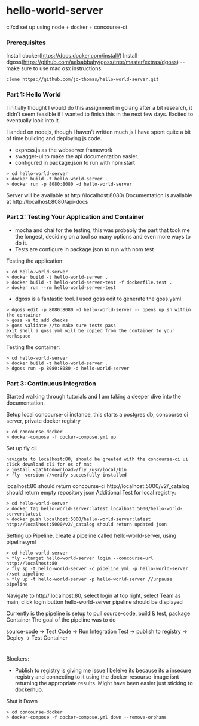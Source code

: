 

# hello-world-server
ci/cd set up using node + docker + concourse-ci


### Prerequisites

Install docker(https://docs.docker.com/install/)
Install dgoss(https://github.com/aelsabbahy/goss/tree/master/extras/dgoss) -- make sure to use mac osx instructions

```
clone https://github.com/jo-thomas/hello-world-server.git
```

### Part 1: Hello World
I initially thought I would do this assignment in golang after a bit research, it didn't seem feasible if I wanted to finish this in the next few days. Excited to eventually look into it.

I landed on nodejs, though I haven’t written much js I have spent quite a bit of time building and deploying js code.

* express.js as the webserver framework
* swagger-ui to make the api documentation easier.
* configured in package.json to run with npm start

```
> cd hello-world-server
> docker build -t hello-world-server .
> docker run -p 8080:8080 -d hello-world-server
```

Server will be available at http://localhost:8080/
Documentation is available at http://localhost:8080/api-docs


### Part 2: Testing Your Application and Container

* mocha and chai for the testing, this was probably the part that took me the longest, deciding on a tool so many options and even more ways to do it.
* Tests are configure in package.json to run with nom test

Testing the application:
```
> cd hello-world-server
> docker build -t hello-world-server .
> docker build -t hello-world-server-test -f dockerfile.test .
> docker run --rm hello-world-server-test
```

* dgoss is a fantastic tool. I used goss edit to generate the goss.yaml.
```
> dgoss edit -p 8080:8080 -d hello-world-server -- opens up sh within the container
> goss -a to add checks
> goss validate //to make sure tests pass
exit shell a goss.yml will be copied from the container to your workspace
```
Testing the container:
```
> cd hello-world-server
> docker build -t hello-world-server .
> dgoss run -p 8080:8080 -d hello-world-server
```

### Part 3:  Continuous Integration

Started walking through tutorials and I am taking a deeper dive into the documentation.

Setup local concourse-ci instance, this starts a postgres db, concourse ci server, private docker registry
```
> cd concourse-docker
> docker-compose -f docker-compose.yml up
```

Set up fly cli
```
navigate to localhost:80, should be greeted with the concourse-ci ui
click download cli for os of mac
> install <pathtodownload>/fly /usr/local/bin
> fly -version //verify succesfully installed
```

localhost:80 should return concourse-ci
http://localhost:5000/v2/_catalog should return empty repository json
Additional Test for local registry:
```
> cd hello-world-server
> docker tag hello-world-server:latest localhost:5000/hello-world-server:latest
> docker push localhost:5000/hello-world-server:latest
http://localhost:5000/v2/_catalog should return updated json
```


Setting up Pipeline, create a pipeline called hello-world-server, using pipeline.yml
```
> cd hello-world-server
> fly --target hello-world-server login --concourse-url http://localhost:80
> fly sp -t hello-world-server -c pipeline.yml -p hello-world-server //set pipeline
> fly up -t hello-world-server -p hello-world-server //unpause pipeline
```

Navigate to http//:localhost:80, select login at top right, select Team as main, click login button
hello-world-server pipeline should be displayed

Currently is the pipeline is setup to pull source-code, build & test, package Container
The goal of the pipeline was to do

source-code -> Test Code    -> Run Integration Test -> publish to registry -> Deploy 
            -> Test Container
#

Blockers:
* Publish to registry is giving me issue I beleive its because its a insecure registry and connecting to it using the docker-resourse-image isnt returning the appropriate results.
Might have been easier just sticking to dockerhub.


Shut it Down
```
> cd concourse-docker
> docker-compose -f docker-compose.yml down --remove-orphans
```
